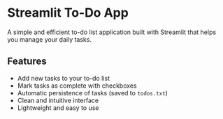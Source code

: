 # Streamlit To-Do App

A simple and efficient to-do list application built with Streamlit that helps you manage your daily tasks.


## Features

- Add new tasks to your to-do list
- Mark tasks as complete with checkboxes
- Automatic persistence of tasks (saved to `todos.txt`)
- Clean and intuitive interface
- Lightweight and easy to use

